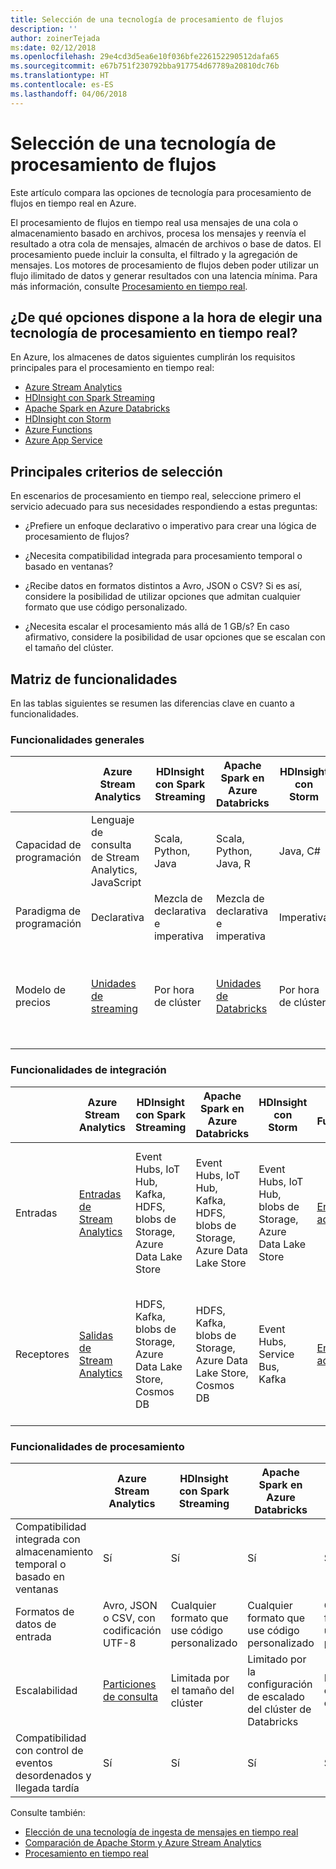 ```yaml
---
title: Selección de una tecnología de procesamiento de flujos
description: ''
author: zoinerTejada
ms:date: 02/12/2018
ms.openlocfilehash: 29e4cd3d5ea6e10f036bfe226152290512dafa65
ms.sourcegitcommit: e67b751f230792bba917754d67789a20810dc76b
ms.translationtype: HT
ms.contentlocale: es-ES
ms.lasthandoff: 04/06/2018
---
```

# <a name="choosing-a-stream-processing-technology-in-azure"></a>Selección de una tecnología de procesamiento de flujos

Este artículo compara las opciones de tecnología para procesamiento de flujos en tiempo real en Azure.

El procesamiento de flujos en tiempo real usa mensajes de una cola o almacenamiento basado en archivos, procesa los mensajes y reenvía el resultado a otra cola de mensajes, almacén de archivos o base de datos. El procesamiento puede incluir la consulta, el filtrado y la agregación de mensajes. Los motores de procesamiento de flujos deben poder utilizar un flujo ilimitado de datos y generar resultados con una latencia mínima. Para más información, consulte [Procesamiento en tiempo real](../big-data/real-time-processing.md).

## <a name="what-are-your-options-when-choosing-a-technology-for-real-time-processing"></a>¿De qué opciones dispone a la hora de elegir una tecnología de procesamiento en tiempo real?
En Azure, los almacenes de datos siguientes cumplirán los requisitos principales para el procesamiento en tiempo real:
- [Azure Stream Analytics](/azure/stream-analytics/)
- [HDInsight con Spark Streaming](/azure/hdinsight/spark/apache-spark-streaming-overview)
- [Apache Spark en Azure Databricks](/azure/azure-databricks/)
- [HDInsight con Storm](/azure/hdinsight/storm/apache-storm-overview)
- [Azure Functions](/azure/azure-functions/functions-overview)
- [Azure App Service](/azure/app-service/web-sites-create-web-jobs)

## <a name="key-selection-criteria"></a>Principales criterios de selección

En escenarios de procesamiento en tiempo real, seleccione primero el servicio adecuado para sus necesidades respondiendo a estas preguntas:

- ¿Prefiere un enfoque declarativo o imperativo para crear una lógica de procesamiento de flujos?

- ¿Necesita compatibilidad integrada para procesamiento temporal o basado en ventanas?

- ¿Recibe datos en formatos distintos a Avro, JSON o CSV? Si es así, considere la posibilidad de utilizar opciones que admitan cualquier formato que use código personalizado.

- ¿Necesita escalar el procesamiento más allá de 1 GB/s? En caso afirmativo, considere la posibilidad de usar opciones que se escalan con el tamaño del clúster. 

## <a name="capability-matrix"></a>Matriz de funcionalidades

En las tablas siguientes se resumen las diferencias clave en cuanto a funcionalidades. 

### <a name="general-capabilities"></a>Funcionalidades generales

| | Azure Stream Analytics | HDInsight con Spark Streaming | Apache Spark en Azure Databricks | HDInsight con Storm | Azure Functions | Azure App Service WebJobs |
| --- | --- | --- | --- | --- | --- | --- | 
| Capacidad de programación | Lenguaje de consulta de Stream Analytics, JavaScript | Scala, Python, Java | Scala, Python, Java, R | Java, C# | C#, F#, Node.js | C#, Node.js, PHP, Java, Python |
| Paradigma de programación | Declarativa | Mezcla de declarativa e imperativa | Mezcla de declarativa e imperativa | Imperativa | Imperativa | Imperativa |    
| Modelo de precios | [Unidades de streaming](https://azure.microsoft.com/pricing/details/stream-analytics/) | Por hora de clúster | [Unidades de Databricks](https://azure.microsoft.com/pricing/details/databricks/) | Por hora de clúster | Por ejecución de funciones y consumo de recursos | Por hora de plan de App Service |  

### <a name="integration-capabilities"></a>Funcionalidades de integración

| | Azure Stream Analytics | HDInsight con Spark Streaming | Apache Spark en Azure Databricks | HDInsight con Storm | Azure Functions | Azure App Service WebJobs |
| --- | --- | --- | --- | --- | --- | --- | 
| Entradas | [Entradas de Stream Analytics](/azure/stream-analytics/stream-analytics-define-inputs)  | Event Hubs, IoT Hub, Kafka, HDFS, blobs de Storage, Azure Data Lake Store  | Event Hubs, IoT Hub, Kafka, HDFS, blobs de Storage, Azure Data Lake Store  | Event Hubs, IoT Hub, blobs de Storage, Azure Data Lake Store  | [Enlaces admitidos](/azure/azure-functions/functions-triggers-bindings#supported-bindings) | Service Bus, colas de Storage, blobs de Storage, Event Hubs, WebHooks, Cosmos DB, Files |
| Receptores |  [Salidas de Stream Analytics](/azure/stream-analytics/stream-analytics-define-outputs) | HDFS, Kafka, blobs de Storage, Azure Data Lake Store, Cosmos DB | HDFS, Kafka, blobs de Storage, Azure Data Lake Store, Cosmos DB | Event Hubs, Service Bus, Kafka | [Enlaces admitidos](/azure/azure-functions/functions-triggers-bindings#supported-bindings) | Service Bus, colas de Storage, blobs de Storage, Event Hubs, WebHooks, Cosmos DB, Files | 

### <a name="processing-capabilities"></a>Funcionalidades de procesamiento

| | Azure Stream Analytics | HDInsight con Spark Streaming | Apache Spark en Azure Databricks | HDInsight con Storm | Azure Functions | Azure App Service WebJobs |
| --- | --- | --- | --- | --- | --- | --- | 
| Compatibilidad integrada con almacenamiento temporal o basado en ventanas | Sí | Sí | Sí | Sí | Sin  | Sin  |
| Formatos de datos de entrada | Avro, JSON o CSV, con codificación UTF-8 | Cualquier formato que use código personalizado | Cualquier formato que use código personalizado | Cualquier formato que use código personalizado | Cualquier formato que use código personalizado | Cualquier formato que use código personalizado |
| Escalabilidad | [Particiones de consulta](/azure/stream-analytics/stream-analytics-parallelization) | Limitada por el tamaño del clúster | Limitado por la configuración de escalado del clúster de Databricks | Limitada por el tamaño del clúster | Hasta 200 instancias de aplicación de función procesándose en paralelo | Limitada por la capacidad del plan de App Service | 
| Compatibilidad con control de eventos desordenados y llegada tardía | Sí | Sí | Sí | Sí | Sin  | Sin  |

Consulte también:

- [Elección de una tecnología de ingesta de mensajes en tiempo real](./real-time-ingestion.md)
- [Comparación de Apache Storm y Azure Stream Analytics](/azure/stream-analytics/stream-analytics-comparison-storm)
- [Procesamiento en tiempo real](../big-data/real-time-processing.md)
